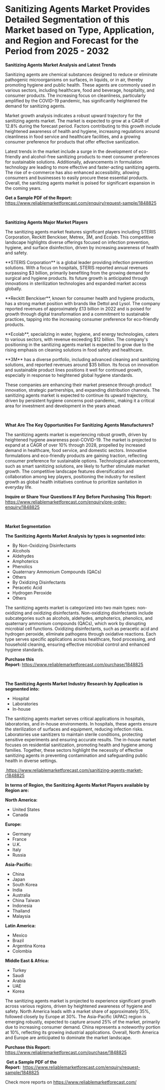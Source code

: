 <p><h1>Sanitizing Agents Market Provides Detailed Segmentation of this Market based on Type, Application, and Region and Forecast for the Period from 2025 - 2032</h1></p><p><strong>Sanitizing Agents Market Analysis and Latest Trends</strong></p>
<p><p>Sanitizing agents are chemical substances designed to reduce or eliminate pathogenic microorganisms on surfaces, in liquids, or in air, thereby promoting hygiene and public health. These agents are commonly used in various sectors, including healthcare, food and beverage, hospitality, and consumer products. The increasing focus on cleanliness, particularly amplified by the COVID-19 pandemic, has significantly heightened the demand for sanitizing agents.</p><p>Market growth analysis indicates a robust upward trajectory for the sanitizing agents market. The market is expected to grow at a CAGR of 12.8% during the forecast period. Factors contributing to this growth include heightened awareness of health and hygiene, increasing regulations around cleanliness in food service and healthcare facilities, and a growing consumer preference for products that offer effective sanitization.</p><p>Latest trends in the market include a surge in the development of eco-friendly and alcohol-free sanitizing products to meet consumer preferences for sustainable solutions. Additionally, advancements in formulation technology are leading to more effective and faster-acting sanitizing agents. The rise of e-commerce has also enhanced accessibility, allowing consumers and businesses to easily procure these essential products. Overall, the sanitizing agents market is poised for significant expansion in the coming years.</p></p>
<p><strong>Get a Sample PDF of the Report:&nbsp;</strong> <a href="https://www.reliablemarketforecast.com/enquiry/request-sample/1848825?utm_campaign=3310&utm_medium=2&utm_source=Github&utm_content=ia&utm_term=02042025&utm_id=sanitizing-agents">https://www.reliablemarketforecast.com/enquiry/request-sample/1848825</a></p>
<p>&nbsp;</p>
<p><strong>Sanitizing Agents Major Market Players</strong></p>
<p><p>The sanitizing agents market features significant players including STERIS Corporation, Reckitt Benckiser, Metrex, 3M, and Ecolab. This competitive landscape highlights diverse offerings focused on infection prevention, hygiene, and surface disinfection, driven by increasing awareness of health and safety.</p><p>**STERIS Corporation** is a global leader providing infection prevention solutions. With a focus on hospitals, STERIS reported annual revenues surpassing $3 billion, primarily benefiting from the growing demand for surgical and hygiene products. Its future growth is anticipated through innovations in sterilization technologies and expanded market access globally.</p><p>**Reckitt Benckiser**, known for consumer health and hygiene products, has a strong market position with brands like Dettol and Lysol. The company reported revenues of approximately £13 billion in 2022 and is poised for growth through digital transformation and a commitment to sustainable practices, tapping into the increasing consumer preference for eco-friendly products.</p><p>**Ecolab**, specializing in water, hygiene, and energy technologies, caters to various sectors, with revenue exceeding $12 billion. The company's positioning in the sanitizing agents market is expected to grow due to the rising emphasis on cleaning solutions in food safety and healthcare.</p><p>**3M** has a diverse portfolio, including advanced cleaning and sanitizing solutions, and reported revenues around $35 billion. Its focus on innovation and sustainable product lines positions it well for continued growth, especially in response to heightened global hygiene standards.</p><p>These companies are enhancing their market presence through product innovation, strategic partnerships, and expanding distribution channels. The sanitizing agents market is expected to continue its upward trajectory, driven by persistent hygiene concerns post-pandemic, making it a critical area for investment and development in the years ahead.</p></p>
<p>&nbsp;</p>
<p><strong>What Are The Key Opportunities For Sanitizing Agents Manufacturers?</strong></p>
<p><p>The sanitizing agents market is experiencing robust growth, driven by heightened hygiene awareness post-COVID-19. The market is projected to expand at a CAGR of over 10% through 2028, propelled by increased demand in healthcare, food service, and domestic sectors. Innovative formulations and eco-friendly products are gaining traction, reflecting consumer preference for sustainable options. Technological advancements, such as smart sanitizing solutions, are likely to further stimulate market growth. The competitive landscape features diversification and collaboration among key players, positioning the industry for resilient growth as global health initiatives continue to prioritize sanitation in everyday life.</p></p>
<p><strong>Inquire or Share Your Questions If Any Before Purchasing This Report:</strong> <a href="https://www.reliablemarketforecast.com/enquiry/pre-order-enquiry/1848825?utm_campaign=3310&utm_medium=2&utm_source=Github&utm_content=ia&utm_term=02042025&utm_id=sanitizing-agents">https://www.reliablemarketforecast.com/enquiry/pre-order-enquiry/1848825</a></p>
<p>&nbsp;</p>
<p><strong>Market Segmentation</strong></p>
<p><strong>The Sanitizing Agents Market Analysis by types is segmented into:</strong></p>
<p><ul><li>By Non-Oxidizing Disinfectants</li><li>Alcohols</li><li>Aldehydes</li><li>Amphoterics</li><li>Phenolics</li><li>Quaternary Ammonium Compounds (QACs)</li><li>Others</li><li>By Oxidizing Disinfectants</li><li>Peracetic Acid</li><li>Hydrogen Peroxide</li><li>Others</li></ul></p>
<p><p>The sanitizing agents market is categorized into two main types: non-oxidizing and oxidizing disinfectants. Non-oxidizing disinfectants include subcategories such as alcohols, aldehydes, amphoterics, phenolics, and quaternary ammonium compounds (QACs), which work by disrupting microbial cell functions. Oxidizing disinfectants, such as peracetic acid and hydrogen peroxide, eliminate pathogens through oxidative reactions. Each type serves specific applications across healthcare, food processing, and household cleaning, ensuring effective microbial control and enhanced hygiene standards.</p></p>
<p><strong>Purchase this Report:&nbsp;</strong><a href="https://www.reliablemarketforecast.com/purchase/1848825?utm_campaign=3310&utm_medium=2&utm_source=Github&utm_content=ia&utm_term=02042025&utm_id=sanitizing-agents">https://www.reliablemarketforecast.com/purchase/1848825</a></p>
<p>&nbsp;</p>
<p><strong>The Sanitizing Agents Market Industry Research by Application is segmented into:</strong></p>
<p><ul><li>Hospital</li><li>Laboratories</li><li>In-house</li></ul></p>
<p><p>The sanitizing agents market serves critical applications in hospitals, laboratories, and in-house environments. In hospitals, these agents ensure the sterilization of surfaces and equipment, reducing infection risks. Laboratories use sanitizers to maintain sterile conditions, protecting sensitive experiments and ensuring accurate results. The in-house market focuses on residential sanitization, promoting health and hygiene among families. Together, these sectors highlight the necessity of effective sanitizing agents in preventing contamination and safeguarding public health in diverse settings.</p></p>
<p><a href="https://www.reliablemarketforecast.com/sanitizing-agents-market-r1848825?utm_campaign=3310&utm_medium=2&utm_source=Github&utm_content=ia&utm_term=02042025&utm_id=sanitizing-agents">&nbsp;https://www.reliablemarketforecast.com/sanitizing-agents-market-r1848825</a></p>
<p><strong>In terms of Region, the Sanitizing Agents Market Players available by Region are:</strong></p>
<p>
    <p> <strong> North America: </strong>
        <ul>
            <li>United States</li>
            <li>Canada</li>
        </ul>
        </p> 
    <p> <strong> Europe: </strong>
        <ul>
            <li>Germany</li>
            <li>France</li>
            <li>U.K.</li>
            <li>Italy</li>
            <li>Russia</li>
        </ul>
        </p> 
    <p> <strong> Asia-Pacific: </strong>
        <ul>
            <li>China</li>
            <li>Japan</li>
            <li>South Korea</li>
            <li>India</li>
            <li>Australia</li>
            <li>China Taiwan</li>
            <li>Indonesia</li>
            <li>Thailand</li>
            <li>Malaysia</li>
        </ul>
        </p> 
    <p> <strong> Latin America: </strong>
        <ul>
            <li>Mexico</li>
            <li>Brazil</li>
            <li>Argentina Korea</li>
            <li>Colombia</li>
        </ul>
        </p> 
    <p> <strong> Middle East & Africa: </strong>
        <ul>
            <li>Turkey</li>
            <li>Saudi</li>
            <li>Arabia</li>
            <li>UAE</li>
            <li>Korea</li>
        </ul>
    </p>
    </p>
<p><p>The sanitizing agents market is projected to experience significant growth across various regions, driven by heightened awareness of hygiene and safety. North America leads with a market share of approximately 35%, followed closely by Europe at 30%. The Asia-Pacific (APAC) region is emerging robustly, expected to capture around 25% of the market, primarily due to increasing consumer demand. China represents a noteworthy portion at 10%, reflecting its growing industrial applications. Overall, North America and Europe are anticipated to dominate the market landscape.</p></p>
<p><strong>Purchase this Report: </strong><a href="https://www.reliablemarketforecast.com/purchase/1848825?utm_campaign=3310&utm_medium=2&utm_source=Github&utm_content=ia&utm_term=02042025&utm_id=sanitizing-agents">https://www.reliablemarketforecast.com/purchase/1848825</a></p>
<p>&nbsp;<strong>Get a Sample PDF of the Report:&nbsp;&nbsp;</strong><a href="https://www.reliablemarketforecast.com/enquiry/request-sample/1848825?utm_campaign=3310&utm_medium=2&utm_source=Github&utm_content=ia&utm_term=02042025&utm_id=sanitizing-agents">https://www.reliablemarketforecast.com/enquiry/request-sample/1848825</a></p>
<p><strong></strong></p>
<p>Check more reports on <a href="https://www.reliablemarketforecast.com/?utm_campaign=3310&utm_medium=2&utm_source=Github&utm_content=ia&utm_term=02042025&utm_id=sanitizing-agents">https://www.reliablemarketforecast.com/</a></p>